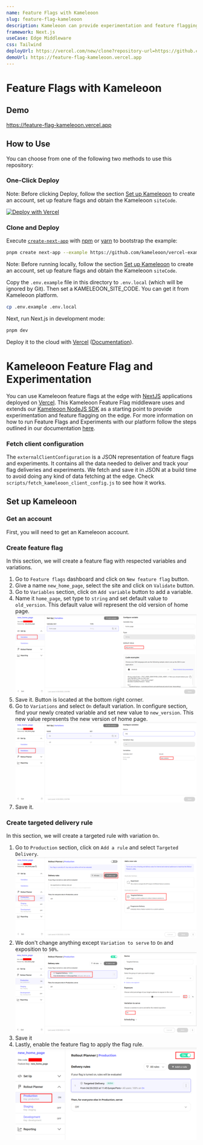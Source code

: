 ```yaml
---
name: Feature Flags with Kameleoon
slug: feature-flag-kameleoon
description: Kameleoon can provide experimentation and feature flagging. In this template we'll be using it at the edge.
framework: Next.js
useCase: Edge Middleware
css: Tailwind
deployUrl: https://vercel.com/new/clone?repository-url=https://github.com/kameleoon/vercel-examples/tree/main/edge-middleware/feature-flag-kameleoon&env=KAMELEOON_SITE_CODE&project-name=feature-flag-kameleoon&repository-name=feature-flag-kameleoon
demoUrl: https://feature-flag-kameleoon.vercel.app
---
```


# Feature Flags with Kameleoon

## Demo

https://feature-flag-kameleoon.vercel.app

## How to Use

You can choose from one of the following two methods to use this repository:

### One-Click Deploy

Note: Before clicking Deploy, follow the section [Set up Kameleoon](#setup-kameleoon) to create an account, set up feature flags and obtain the Kameleoon `siteCode`.

[![Deploy with Vercel](https://vercel.com/button)](https://vercel.com/new/clone?repository-url=https://github.com/kameleoon/vercel-examples/tree/main/edge-middleware/feature-flag-kameleoon&env=KAMELEOON_SITE_CODE&project-name=feature-flag-kameleoon&repository-name=feature-flag-kameleoon)

### Clone and Deploy

Execute [`create-next-app`](https://github.com/vercel/next.js/tree/canary/packages/create-next-app) with [npm](https://docs.npmjs.com/cli/init) or [yarn](https://yarnpkg.com/lang/en/docs/cli/create/) to bootstrap the example:

```bash
pnpm create next-app --example https://github.com/kameleoon/vercel-examples/tree/main/edge-middleware/feature-flag-kameleoon feature-flag-kameleoon
```

Note: Before running locally, follow the section [Set up Kameleoon](#setup-kameleoon) to create an account, set up feature flags and obtain the Kameleoon `siteCode`.

Copy the `.env.example` file in this directory to `.env.local` (which will be ignored by Git). Then set a KAMELEOON_SITE_CODE. You can get it from Kameleoon platform.

```bash
cp .env.example .env.local
```

Next, run Next.js in development mode:

```bash
pnpm dev
```

Deploy it to the cloud with [Vercel](https://vercel.com/new?utm_source=github&utm_medium=readme&utm_campaign=edge-middleware-eap) ([Documentation](https://nextjs.org/docs/deployment)).

# Kameleoon Feature Flag and Experimentation

You can use Kameleoon feature flags at the edge with [NextJS](https://nextjs.org/) applications deployed on [Vercel](https://vercel.com). This Kameleoon Feature Flag middleware uses and extends our [Kameleoon NodeJS SDK](https://developers.kameleoon.com/feature-management-and-experimentation/web-sdks/nodejs-sdk) as a starting point to provide experimentation and feature flagging on the edge. For more information on how to run Feature Flags and Experiments with our platform follow the steps outlined in our documentation [here](https://developers.kameleoon.com/feature-management-and-experimentation/web-sdks/nodejs-sdk).

### Fetch client configuration

The `externalClientConfiguration` is a JSON representation of feature flags and experiments. It contains all the data needed to deliver and track your flag deliveries and experiments. We fetch and save it in JSON at a build time to avoid doing any kind of data fetching at the edge. Check `scripts/fetch_kameleoon_client_config.js` to see how it works.

## Set up Kameleoon

### Get an account

First, you will need to get an Kameleoon account.

### Create feature flag

In this section, we will create a feature flag with respected variables and variations.

1. Go to `Feature flags` dashboard and click on `New feature flag` button.
2. Give a name `new_home_page`, select the site and click on `Validate` button.
3. Go to `Variables` section, click on `Add variable` button to add a variable.
4. Name it `home_page`, set type to `string` and set default value to `old_version`. This default value will represent the old version of home page.
   ![variables section](docs/variables.png)
5. Save it. Button is located at the bottom right corner.
6. Go to `Variations` and select `On` default variation. In configure section, find your newly created variable and set new value to `new_version`. This new value represents the new version of home page.
   ![variations section](docs/variations.png)
7. Save it.

### Create targeted delivery rule

In this section, we will create a targeted rule with variation `On`.

1. Go to `Production` section, click on `Add a rule` and select `Targeted Delivery`.
   ![rule creation](docs/rule-creation.png)
2. We don't change anything except `Variation to serve` to `On` and exposition to `50%`.
   ![targeted delivery rule](docs/targeted-rule.png)
3. Save it
4. Lastly, enable the feature flag to apply the flag rule.
   ![toggle on](docs/toggle.png)
